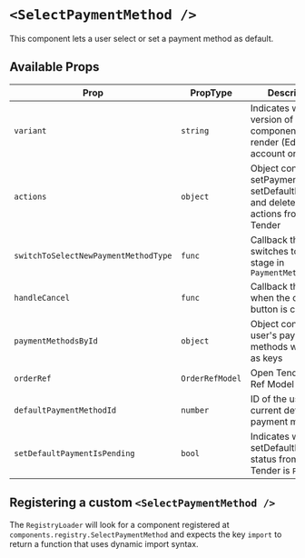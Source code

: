 # `<SelectPaymentMethod />`

This component lets a user select or set a payment method as default.

## Available Props

| Prop                                 | PropType        | Description                                                                                       | Default    |
| ------------------------------------ | --------------- | ------------------------------------------------------------------------------------------------- | ---------- |
| `variant`                            | `string`        | Indicates which version of the component to render (Edit account or order)                        | EDIT_ORDER |
| `actions`                            | `object`        | Object containing setPaymentMethod, setDefaultPayment, and deletePayment actions from Open Tender |            |
| `switchToSelectNewPaymentMethodType` | `func`          | Callback that switches to the next stage in `PaymentMethods`                                      | `f => f`   |
| `handleCancel`                       | `func`          | Callback that runs when the cancel button is clicked                                              | `f => f`   |
| `paymentMethodsById`                 | `object`        | Object containing a user's payment methods with IDs as keys                                       | `{}`       |
| `orderRef`                           | `OrderRefModel` | Open Tender Order Ref Model                                                                       | `null`     |
| `defaultPaymentMethodId`             | `number`        | ID of the user's current default payment method                                                   | `null`     |
| `setDefaultPaymentIsPending`         | `bool`          | Indicates whether setDefaultPayment status from Open Tender is `PENDING`                          |            |

## Registering a custom `<SelectPaymentMethod />`

The `RegistryLoader` will look for a component registered at `components.registry.SelectPaymentMethod` and expects the key `import` to return a function that uses dynamic import syntax.
